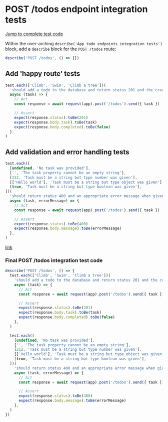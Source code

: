 # POST /todos endpoint integration tests

[Jump to complete test code](#final-post-todos-integration-test-code)

Within the over-arching `describe('App todo endpoints integration tests')` block, add a `describe` block for the `POST /todos` route:

```javascript
describe('POST /todos', () => {})
```

## Add 'happy route' tests

```javascript
test.each(['Climb', 'Swim', 'Climb a tree'])(
  'should add a todo to the database and return status 201 and the created todo object when passed the todo: "%s"',
  async (task) => {
    // Act
    const response = await request(app).post('/todos').send({ task })

    // Assert
    expect(response.status).toBe(201)
    expect(response.body.task).toBe(task)
    expect(response.body.completed).toBe(false)
  },
)
```

## Add validation and error handling tests

```javascript
test.each([
  [undefined, 'No task was provided'],
  ['', 'The task property cannot be an empty string'],
  [212, 'Task must be a string but type number was given'],
  [['Hello world'], 'Task must be a string but type object was given'],
  [true, 'Task must be a string but type boolean was given'],
])(
  'should return status 400 and an appropriate error message when given task value: "%s"',
  async (task, errorMessage) => {
    // Act
    const response = await request(app).post('/todos').send({ task })

    // Assert
    expect(response.status).toBe(400)
    expect(response.body.message).toBe(errorMessage)
  },
)
```

[link]()

### Final POST /todos integration test code

```javascript
describe('POST /todos', () => {
  test.each(['Climb', 'Swim', 'Climb a tree'])(
    'should add a todo to the database and return status 201 and the created todo object when passed the todo: "%s"',
    async (task) => {
      // Act
      const response = await request(app).post('/todos').send({ task })

      // Assert
      expect(response.status).toBe(201)
      expect(response.body.task).toBe(task)
      expect(response.body.completed).toBe(false)
    },
  )

  test.each([
    [undefined, 'No task was provided'],
    ['', 'The task property cannot be an empty string'],
    [212, 'Task must be a string but type number was given'],
    [['Hello world'], 'Task must be a string but type object was given'],
    [true, 'Task must be a string but type boolean was given'],
  ])(
    'should return status 400 and an appropriate error message when given task value: "%s"',
    async (task, errorMessage) => {
      // Act
      const response = await request(app).post('/todos').send({ task })

      // Assert
      expect(response.status).toBe(400)
      expect(response.body.message).toBe(errorMessage)
    },
  )
})
```
